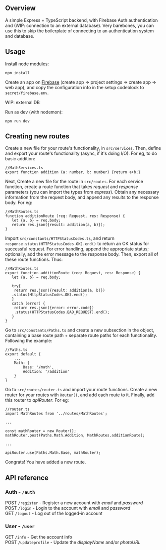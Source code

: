## Overview
A simple Express + TypeScript backend, with Firebase Auth authentication and (WIP: connection to an external database). Very barebones, you can use this to skip the boilerplate of connecting to an authentication system and database.

## Usage
Install node modules:  
```
npm install
```

Create an app on [Firebase](https://console.firebase.google.com/) (create app => project settings => create app => web app), and copy the configuration info in the setup codeblock to `secret/firebase.env`.  

WIP: external DB

Run as dev (with nodemon):
```
npm run dev
```

## Creating new routes
Create a new file for your route's functionality, in `src/services`. Then, define and export your route's functionality (async, if it's doing I/O). For eg, to do basic addition: 
```
//MathServices.ts
export function addition (a: number, b: number) {return a+b;}
```

Next, Create a new file for the route in `src/routes`. For each service function, create a route function that takes *request* and *response* parameters (you can import the types from *express*). Obtain any necessary information from the request body, and append any results to the response body. For eg:
```
//MathRoutes.ts
function additionRoute (req: Request, res: Response) {
   let {a, b} = req.body;
   return res.json({result: addition(a, b)});
}
```

Import `src/constants/HTTPStatusCodes.ts`, and return `response.status(HTTPStatusCodes.OK).end()` to return an OK status for successful request. For error handling, append the appropriate status; optionally, add the error message to the response body. Then, export all of these route functions. Thus:
```
//MathRoutes.ts
export function additionRoute (req: Request, res: Response) {
   let {a, b} = req.body;

   try{
    return res.json({result: addition(a, b)})
   .status(HttpStatusCodes.OK).end(); 
   }
   catch (error) {
    return res.json({error: error.code})
    .status(HTTPStatusCodes.BAD_REQUEST).end();
   }
}
```

Go to `src/constants/Paths.ts` and create a new subsection in the object, containing a base route path + separate route paths for each functionality. Following the example:
```
//Paths.ts
export default {
    ...
    Math: {
        Base: '/math',
        Addition: '/addition'
    }
}
```

Go to `src/routes/router.ts` and import your route functions. Create a new router for your routes with `Router()`, and add each route to it. Finally, add this router to *apiRouter*. For eg:
```
//router.ts
import MathRoutes from '../routes/MathRoutes';

...

const mathRouter = new Router();
mathRouter.post(Paths.Math.Addition, MathRoutes.additionRoute);

...

apiRouter.use(Paths.Math.Base, mathRouter);
```

Congrats! You have added a new route.


## API reference
### Auth - `/auth`
POST `/register` - Register a new account with *email* and *password*  
POST `/login` - Login to the account with *email* and *password*  
GET `/logout` - Log out of the logged-in account

### User - `/user`
GET `/info` - Get the account info  
POST `/updateprofile` - Update the *displayName* and/or *photoURL*
